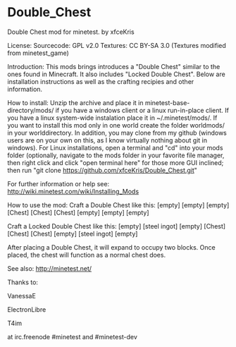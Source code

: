 # Double_Chest
Double Chest mod for minetest.
by xfceKris

License:
Sourcecode: GPL v2.0
Textures: CC BY-SA 3.0 (Textures modified from minetest_game)

Introduction:
This mods brings introduces a "Double Chest" similar to the ones found in Minecraft. It also includes "Locked Double Chest". Below are installation instructions as well as the crafting recipies and other information.

How to install:
Unzip the archive and place it in minetest-base-directory/mods/
if you have a windows client or a linux run-in-place client. If you have
a linux system-wide instalation place it in ~/.minetest/mods/.
If you want to install this mod only in one world create the folder
worldmods/ in your worlddirectory.
In addition, you may clone from my github (windows users are on your own on this, as I know virtually nothing about git in windows).
For Linux installations, open a terminal and "cd" into your mods folder (optionally, navigate to the mods folder in your favorite file manager, then right click and click "open terminal here" for those more GUI inclined; then run
"git clone https://github.com/xfceKris/Double_Chest.git"

For further information or help see:
http://wiki.minetest.com/wiki/Installing_Mods

How to use the mod:
Craft a Double Chest like this:
[empty]   [empty]   [empty]
[Chest]   [Chest]   [Chest]
[empty]   [empty]   [empty]

Craft a Locked Double Chest like this:
[empty]   [steel ingot]   [empty]
[Chest]      [Chest]      [Chest]
[empty]   [steel ingot]   [empty]

After placing a Double Chest, it will expand to occupy two blocks. Once placed, the chest will function as a normal chest does.

See also:
http://minetest.net/

Thanks to:

VanessaE

ElectronLibre

T4im

at irc.freenode #minetest and #minetest-dev